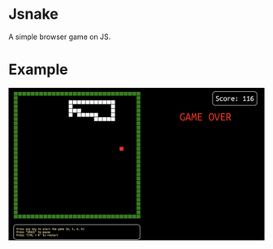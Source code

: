 # Jsnake
A simple browser game on JS.

# Example
<img src="https://github.com/Unanoc/Jsnake/blob/master/src/sample.png" width="720">
